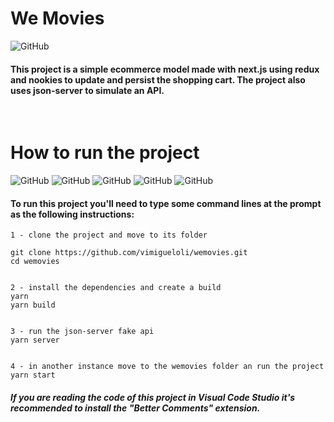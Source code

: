 # We Movies

![GitHub](https://img.shields.io/github/license/vimigueloli/wemovies?color=brigthgreen&style=plastic) <br/>

#### This project is a simple ecommerce model made with next.js using redux and nookies to update and persist the shopping cart. The project also uses json-server to simulate an API.
</br>

# How to run the project

![GitHub](https://img.shields.io/badge/Dependencies-React-4e8dec?style=plastic)
![GitHub](https://img.shields.io/badge/-redux-4e8dec?style=plastic)
![GitHub](https://img.shields.io/badge/-react_redux-4e8dec?style=plastic)
![GitHub](https://img.shields.io/badge/-styled_components-4e8dec?style=plastic)
![GitHub](https://img.shields.io/badge/-nookies-4e8dec?style=plastic)


#### To run this project you'll need to type some command lines at the prompt as the following instructions:

```
1 - clone the project and move to its folder

git clone https://github.com/vimigueloli/wemovies.git
cd wemovies


2 - install the dependencies and create a build
yarn
yarn build


3 - run the json-server fake api
yarn server


4 - in another instance move to the wemovies folder an run the project
yarn start

```

##### If you are reading the code of this project in Visual Code Studio it's recommended to install the "Better Comments" extension.
